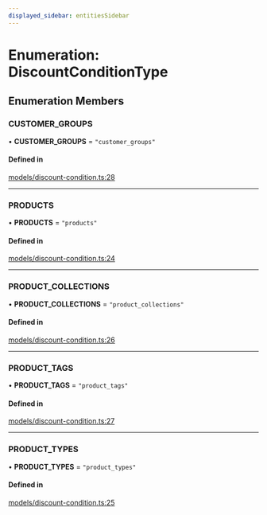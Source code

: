 ```yaml
---
displayed_sidebar: entitiesSidebar
---
```


# Enumeration: DiscountConditionType

## Enumeration Members

### CUSTOMER\_GROUPS

• **CUSTOMER\_GROUPS** = ``"customer_groups"``

#### Defined in

[models/discount-condition.ts:28](https://github.com/medusajs/medusa/blob/076b41bb8/packages/medusa/src/models/discount-condition.ts#L28)

___

### PRODUCTS

• **PRODUCTS** = ``"products"``

#### Defined in

[models/discount-condition.ts:24](https://github.com/medusajs/medusa/blob/076b41bb8/packages/medusa/src/models/discount-condition.ts#L24)

___

### PRODUCT\_COLLECTIONS

• **PRODUCT\_COLLECTIONS** = ``"product_collections"``

#### Defined in

[models/discount-condition.ts:26](https://github.com/medusajs/medusa/blob/076b41bb8/packages/medusa/src/models/discount-condition.ts#L26)

___

### PRODUCT\_TAGS

• **PRODUCT\_TAGS** = ``"product_tags"``

#### Defined in

[models/discount-condition.ts:27](https://github.com/medusajs/medusa/blob/076b41bb8/packages/medusa/src/models/discount-condition.ts#L27)

___

### PRODUCT\_TYPES

• **PRODUCT\_TYPES** = ``"product_types"``

#### Defined in

[models/discount-condition.ts:25](https://github.com/medusajs/medusa/blob/076b41bb8/packages/medusa/src/models/discount-condition.ts#L25)
